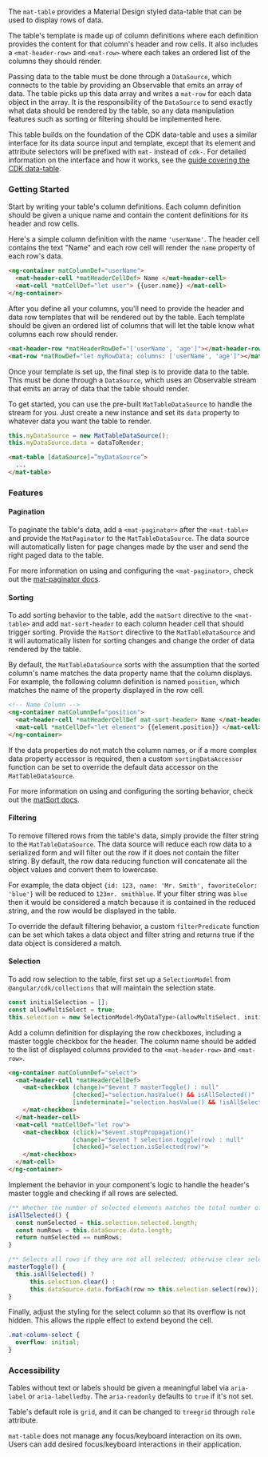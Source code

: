 The `mat-table` provides a Material Design styled data-table that can be used to display rows of 
data. 

The table's template is made up of column definitions where each definition provides the content for 
that column's header and row cells. It also includes a `<mat-header-row>` and `<mat-row>` where each 
takes an ordered list of the columns they should render.

Passing data to the table must be done through a `DataSource`, which connects to the table by 
providing an Observable that emits an array of data. The table picks up this data array and writes 
a `mat-row` for each data object in the array. It is the responsibility of the `DataSource` to send 
exactly what data should be rendered by the table, so any data manipulation features such as 
sorting or filtering should be implemented here.

This table builds on the foundation of the CDK data-table and uses a similar interface for its
data source input and template, except that its element and attribute selectors will be prefixed 
with `mat-` instead of `cdk-`. For detailed information on the interface and how it works, see the 
[guide covering the CDK data-table](https://material.angular.io/guide/cdk-table).

### Getting Started

<!-- example(table-basic) -->

Start by writing your table's column definitions. Each column definition should be given a unique 
name and contain the content definitions for its header and row cells.

Here's a simple column definition with the name `'userName'`. The header cell contains the text 
"Name" and each row cell will render the `name` property of each row's data.

```html
<ng-container matColumnDef="userName">
  <mat-header-cell *matHeaderCellDef> Name </mat-header-cell>
  <mat-cell *matCellDef="let user"> {{user.name}} </mat-cell>
</ng-container>
```

After you define all your columns, you'll need to provide the header and data row templates that 
will be rendered out by the table. Each template should be given an ordered list of columns that 
will let the table know what columns each row should render.

```html
<mat-header-row *matHeaderRowDef="['userName', 'age']"></mat-header-row>
<mat-row *matRowDef="let myRowData; columns: ['userName', 'age']"></mat-row>
```

Once your template is set up, the final step is to provide data to the table. This must be done 
through a `DataSource`, which uses an Observable stream that emits an array of data that the table 
should render. 

To get started, you can use the pre-built `MatTableDataSource` to handle the stream for you. 
Just create a new instance and set its `data` property to whatever data you want the table to 
render.

```ts
this.myDataSource = new MatTableDataSource();
this.myDataSource.data = dataToRender;
```

```html
<mat-table [dataSource]=”myDataSource”>
  ...
</mat-table>
```

### Features

#### Pagination

To paginate the table's data, add a `<mat-paginator>` after the `<mat-table>` and provide the 
`MatPaginator` to the `MatTableDataSource`. The data source will automatically listen for page 
changes made by the user and send the right paged data to the table.

For more information on using and configuring the `<mat-paginator>`, check out the 
[mat-paginator docs](https://material.angular.io/components/paginator/overview).

<!-- example(table-pagination) -->

#### Sorting

To add sorting behavior to the table, add the `matSort` directive to the `<mat-table>` and add 
`mat-sort-header` to each column header cell that should trigger sorting. Provide the `MatSort` 
directive to the `MatTableDataSource` and it will automatically listen for sorting changes and 
change the order of data rendered by the table.

By default, the `MatTableDataSource` sorts with the assumption that the sorted column's name 
matches the data property name that the column displays. For example, the following column 
definition is named `position`, which matches the name of the property displayed in the row cell.

```html
<!-- Name Column -->
<ng-container matColumnDef="position">
  <mat-header-cell *matHeaderCellDef mat-sort-header> Name </mat-header-cell>
  <mat-cell *matCellDef="let element"> {{element.position}} </mat-cell>
</ng-container>
```

If the data properties do not match the column names, or if a more complex data property accessor 
is required, then a custom `sortingDataAccessor` function can be set to override the default data 
accessor on the `MatTableDataSource`.

<!-- example(table-sorting) -->

For more information on using and configuring the sorting behavior, check out the 
[matSort docs](https://material.angular.io/components/sort/overview).

#### Filtering

To remove filtered rows from the table's data, simply provide the filter string to the 
`MatTableDataSource`. The data source will reduce each row data to a serialized form and will 
filter out the row if it does not contain the filter string. By default, the row data reducing 
function will concatenate all the object values and convert them to lowercase.

For example, the data object `{id: 123, name: 'Mr. Smith', favoriteColor: 'blue'}` will be 
reduced to `123mr. smithblue`. If your filter string was `blue` then it would be considered a match 
because it is contained in the reduced string, and the row would be displayed in the table.

To override the default filtering behavior, a custom `filterPredicate` function can be set 
which takes a data object and filter string and returns true if the data object is considered a 
match.

<!--- example(table-filtering) -->

#### Selection

To add row selection to the table, first set up a `SelectionModel` from `@angular/cdk/collections` 
that will maintain the selection state.

```js
const initialSelection = [];
const allowMultiSelect = true;
this.selection = new SelectionModel<MyDataType>(allowMultiSelect, initialSelection);
```

Add a column definition for displaying the row checkboxes, including a master toggle checkbox for 
the header. The column name should be added to the list of displayed columns provided to the 
`<mat-header-row>` and `<mat-row>`.

```html
<ng-container matColumnDef="select">
  <mat-header-cell *matHeaderCellDef>
    <mat-checkbox (change)="$event ? masterToggle() : null"
                  [checked]="selection.hasValue() && isAllSelected()"
                  [indeterminate]="selection.hasValue() && !isAllSelected()">
    </mat-checkbox>
  </mat-header-cell>
  <mat-cell *matCellDef="let row">
    <mat-checkbox (click)="$event.stopPropagation()"
                  (change)="$event ? selection.toggle(row) : null"
                  [checked]="selection.isSelected(row)">
    </mat-checkbox>
  </mat-cell>
</ng-container>
```

Implement the behavior in your component's logic to handle the header's master toggle and checking 
if all rows are selected.

```js
/** Whether the number of selected elements matches the total number of rows. */
isAllSelected() {
  const numSelected = this.selection.selected.length;
  const numRows = this.dataSource.data.length;
  return numSelected == numRows;
}

/** Selects all rows if they are not all selected; otherwise clear selection. */
masterToggle() {
  this.isAllSelected() ?
      this.selection.clear() :
      this.dataSource.data.forEach(row => this.selection.select(row));
}
```

Finally, adjust the styling for the select column so that its overflow is not hidden. This allows 
the ripple effect to extend beyond the cell.

```css
.mat-column-select {
  overflow: initial;
}
```

<!--- example(table-selection) -->

### Accessibility
Tables without text or labels should be given a meaningful label via `aria-label` or
`aria-labelledby`. The `aria-readonly` defaults to `true` if it's not set.

Table's default role is `grid`, and it can be changed to `treegrid` through `role` attribute.

`mat-table` does not manage any focus/keyboard interaction on its own. Users can add desired
focus/keyboard interactions in their application.
